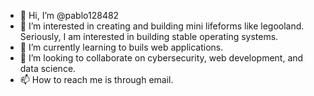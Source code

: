 - 👋 Hi, I’m @pablo128482
- 👀 I’m interested in creating and building mini lifeforms like legooland. Seriously, I am interested in building stable operating systems.
- 🌱 I’m currently learning to buils web applications.
- 💞️ I’m looking to collaborate on cybersecurity, web development, and data science.
- 📫 How to reach me is through email.

<!---
pablo128482/pablo128482 is a ✨ special ✨ repository because its `README.md` (this file) appears on your GitHub profile.
You can click the Preview link to take a look at your changes.
--->
